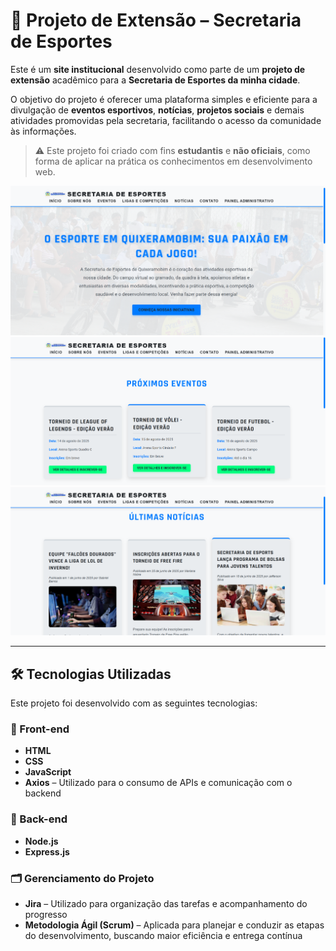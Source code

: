 # 🏀 Projeto de Extensão – Secretaria de Esportes

Este é um **site institucional** desenvolvido como parte de um **projeto de extensão** acadêmico para a **Secretaria de Esportes da minha cidade**. 

O objetivo do projeto é oferecer uma plataforma simples e eficiente para a divulgação de **eventos esportivos**, **notícias**, **projetos sociais** e demais atividades promovidas pela secretaria, facilitando o acesso da comunidade às informações.

> ⚠️ Este projeto foi criado com fins **estudantis** e **não oficiais**, como forma de aplicar na prática os conhecimentos em desenvolvimento web.


![Tela Inicial](assets/tela-inicial.png)
![Tela Eventos](assets/tela-eventos.png)
![Tela Noticias](assets/tela-noticias.png)

---

## 🛠️ Tecnologias Utilizadas

Este projeto foi desenvolvido com as seguintes tecnologias:

### 🔹 Front-end
- **HTML**
- **CSS**
- **JavaScript**
- **Axios** – Utilizado para o consumo de APIs e comunicação com o backend

### 🔹 Back-end
- **Node.js**
- **Express.js**

### 🗂️ Gerenciamento do Projeto
- **Jira** – Utilizado para organização das tarefas e acompanhamento do progresso
- **Metodologia Ágil (Scrum)** – Aplicada para planejar e conduzir as etapas do desenvolvimento, buscando maior eficiência e entrega contínua